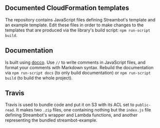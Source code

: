 ## Documented CloudFormation templates

The repository contains JavaScript files defining Streambot's template and an example template. Edit these files in order to make changes to the templates that are produced via the library's build script: `npm run-script build`.

## Documentation

Is built using [docco](http://jashkenas.github.io/docco/). Use `//` to write comments in JavaScript files, and format your comments with Markdown syntax. Rebuild the documentation via `npm run-script docs` (to only build documentation) or `npm run-script build` (to build the whole project).

## Travis

Travis is used to bundle code and put it on S3 with its ACL set to `public-read`. It makes two `.zip` files, one containing nothing but the `index.js` file defining Streambot's wrapper and Lambda functions, and another representing the bundled streambot-example.

